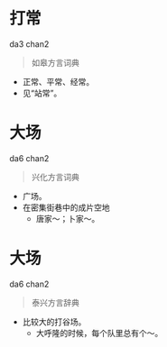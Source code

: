 # 打常
da3 chan2
> 如皋方言词典
- 正常、平常、经常。
- 见“站常”。

# 大场
da6 chan2
> 兴化方言词典
- 广场。
- 在密集街巷中的成片空地
  - 唐家～；卜家～。

# 大场
da6 chan2
> 泰兴方言辞典
- 比较大的打谷场。
  - 大呼隆的时候，每个队里总有个～。
